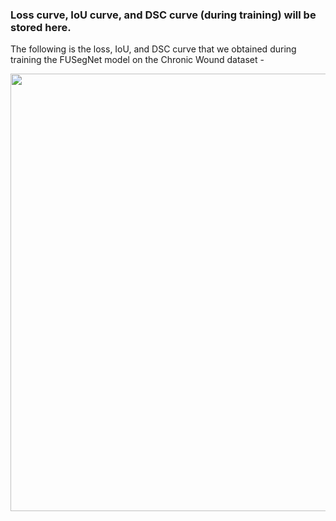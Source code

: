 ### Loss curve, IoU curve, and DSC curve (during training) will be stored here.

The following is the loss, IoU, and DSC curve that we obtained during training the FUSegNet model on the Chronic Wound dataset - 

<p align="center"> <img src="resources/fusegnet_train_curve.jpg" width="700"> </p> <br>
